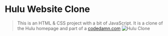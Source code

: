 # Hulu Website Clone

> This is an HTML & CSS project with a bit of JavaScript. It is a clone of the Hulu homepage and part of a [codedamn.com](https://codedamn.com/project/hulu-clone-project)
![Hulu Clone](/img/hulu.png)
